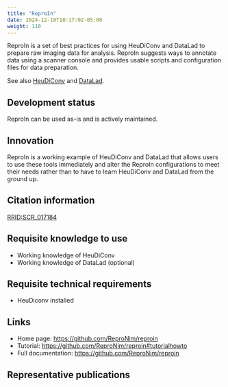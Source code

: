 ```yaml
---
title: "ReproIn"
date: 2024-12-10T10:17:02-05:00
weight: 110
---
```


ReproIn is a set of best practices for using HeuDiConv and DataLad to prepare raw imaging data for analysis.  ReproIn suggests ways to annotate data using a scanner console and provides usable scripts and configuration files for data preparation.

See also [HeuDiConv](../heudiconv/index.html) and [DataLad](../datalad/index.html).

## Development status

ReproIn can be used as-is and is actively maintained.

## Innovation

ReproIn is a working example of HeuDiConv and DataLad that allows users to use these tools immediately and alter the ReproIn configurations to meet their needs rather than to have to learn HeuDiConv and DataLad from the ground up.

## Citation information

[RRID:SCR_017184](https://scicrunch.org/resolver/RRID:SCR_017184)

## Requisite knowledge to use

- Working knowledge of HeuDiConv
- Working knowledge of DataLad (optional)

## Requisite technical requirements

- HeuDiconv installed

## Links

- Home page: https://github.com/ReproNim/reproin
- Tutorial: https://github.com/ReproNim/reproin#tutorialhowto
- Full documentation: https://github.com/ReproNim/reproin

## Representative publications
